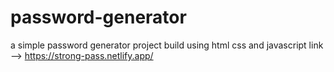 # password-generator
a simple password generator project build using html css and javascript
link --> https://strong-pass.netlify.app/
